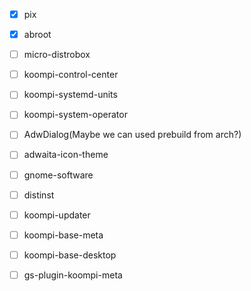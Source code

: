 - [x] pix
- [x] abroot
- [ ] micro-distrobox
- [ ] koompi-control-center
- [ ] koompi-systemd-units
- [ ] koompi-system-operator
- [ ] AdwDialog(Maybe we can used prebuild from arch?)
- [ ] adwaita-icon-theme
- [ ] gnome-software
- [ ] distinst
- [ ] koompi-updater
- [ ] koompi-base-meta
- [ ] koompi-base-desktop
- [ ] gs-plugin-koompi-meta


